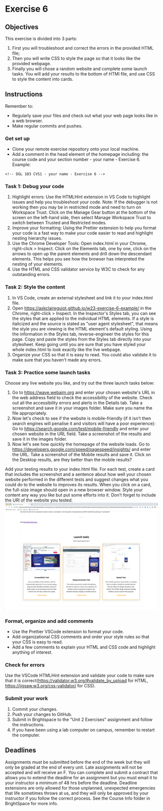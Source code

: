 # Exercise 6

## Objectives
This exercise is divided into 3 parts: 
1. First you will troubleshoot and correct the errors in the provided HTML file;
2. Then you will write CSS to style the page so that it looks like the provided webpage. 
3. Finally you will chose a random website and complete some launch tasks. You will add your results to the bottom of HTMl file, and use CSS to style the content into cards.


## Instructions
Remember to:
* Regularly save your files and check out what your web page looks like in a web browser.
* Make regular commits and pushes.
### Get set up
* Clone your remote exercise repository onto your local machine.
* Add a comment in the head element of the homepage including: the course code and your section number - your name - Exercise 6. Example:
```
<!-- DGL 103 CVS1 - your name - Exercise 6 -->
```
### Task 1: Debug your code
1. Highlight errors: Use the HTMLHint extension in VS Code to highlight issues and help you troubleshoot your code. Note: If the debugger is not working then you may be in restricted mode and need to turn on Workspace Trust. Click on the Manage Gear button at the bottom of the screen on the left-hand side, then select Manage Workspace Trust to switch between Trusted and Restricted modes.
2. Improve your formatting: Using the Prettier extension to help you format your code is a fast way to make your code easier to read and highlight nesting hierarchy issues.
3. Use the Chrome Developer Tools: Open index.html in your Chrome, right-click > Inspect.
Click on the Elements tab, one by one, click on the arrows to open up the parent elements and drill down the descendant elements. This helps you see how the browser has interpreted the nesting of your elements.
4. Use the HTML and CSS validator service by W3C to check for any outstanding errors.

### Task 2: Style the content
1. In VS Code, create an external stylesheet and link it to your index.html file.
2. Open https://askclaireguiot.github.io/w23-exercise-6-example/ in the Chrome, right-click > Inspect. In the Inspector's Styles tab, you can see the styles that are applied to the individual HTML elements. If a style is italicized and the source is stated as "user agent stylesheet", that means the style you are viewing is the HTML element's default styling. 
Using the information in the Styles tab, reverse-engineer the styles for this page. Copy and paste the styles from the Styles tab directly into your stylesheet. Keep going until you are sure that you have styled your whole index.html to look exactly like the live webpage.
2. Organize your CSS so that it is easy to read. You could also validate it to make sure that you haven't made any errors.

### Task 3: Practice some launch tasks
Choose any live website you like, and try out the three launch tasks below:
1. Go to https://wave.webaim.org and enter your chosen website's URL in the web address field to check the accessibility of the website. Check out all the accessibility errors and alerts in the Details tab. Take a screenshot and save it in your images folder. Make sure you name the file appropriately. 
2. Now let's check to see if the website is mobile-friendly (if it isn't then search engines will penalise it and visitors will have a poor experience): Go to https://search.google.com/test/mobile-friendly and enter your chosen website in the URL field. Take a screenshot of the results and save it in the images folder.
3. Now let's see how quickly the homepage of the website loads. Go to https://developers.google.com/speed/pagespeed/insights/ and enter the URL. Take a screenshot of the Mobile results and save it. Click on the Desktop results, are they better than the mobile results?
  
Add your testing results to your index.html file. For each test, create a card that includes the screenshot and a sentence about how well your chosen website performed in the different tests and suggest changes what you could do to the website to improves its results. When you click on a card, the full-size image should open in a new browser window. Style your content any way you like but put some efforts into it. Don't forget to include the URl of the website you tested.
![Image of sample webpage](images/task3-example.png)

### Format, organize and add comments 
* Use the Prettier VSCode extension to format your code.
* Add organizational CSS comments and order your style rules so that your CSS is easy to read.
* Add a few comments to explain your HTML and CSS code and highlight anything of interest.

### Check for errors
Use the VSCode HTMLHint extension and validate your code to make sure that it is correct(https://validator.w3.org/#validate_by_upload for HTML, https://jigsaw.w3.org/css-validator/ for CSS).

### Submit your work
1. Commit your changes.
2. Push your changes to GitHub. 
3. Submit in Brightspace to the "Unit 2 Exercises" assignment and follow the instructions. 
4. If you have been using a lab computer on campus, remember to restart the computer.

## Deadlines
Assignments must be submitted before the end of the week but they will only be graded at the end of every unit. Late assignments will not be accepted and will receive an F. You can complete and submit a contract that allows you to extend the deadline for an assignment but you must email it to your instructor a minimum of 48 hrs before the deadline. Deadline extensions are only allowed for those unplanned, unexpected emergencies that life sometimes throws at us, and they will only be approved by your instructor if you follow the correct process. See the Course Info folder in BrightSpace for more info.
